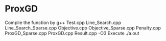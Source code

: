 # ProxGD
Complie the function by
g++ Test.cpp Line_Search.cpp Line_Search_Sparse.cpp Objective.cpp Objective_Sparse.cpp Penalty.cpp ProxGD_Sparse.cpp ProxGD.cpp Result.cpp -O3
Execute
./a.out